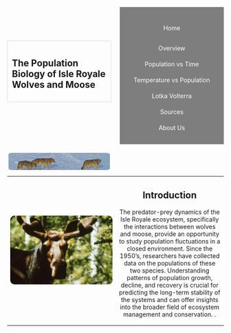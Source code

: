 <div style="display: grid; grid-template-columns: 1fr 1fr; align-items: center; gap: 20px;">

<div style="border: 1px solid #ddd; padding: 10px; margin-bottom: 20px;">
<h2>The Population Biology of Isle Royale Wolves and Moose</h2>
</div>

<div style="background-color: rgba(0, 0, 0, 0.5); padding: 20px; text-align: center;">
    <a href="index.md" style="color: white; text-decoration: none; display: block; padding: 20px 0;">Home</a>
    <a href="overview.md" style="color: white; text-decoration: none; display: block; padding: 10px 0;">Overview</a>
    <a href="population_time.md" style="color: white; text-decoration: none; display: block; padding: 10px 0;">Population vs Time</a>
    <a href="temparature_population.md" style="color: white; text-decoration: none; display: block; padding: 10px 0;">Temperature vs Population</a>
    <a href="lotka_voltera.md" style="color: white; text-decoration: none; display: block; padding: 10px 0;">Lotka Volterra</a>
    <a href="source.md" style="color: white; text-decoration: none; display: block; padding: 10px 0;">Sources</a>
    <a href="about_us.md" style="color: white; text-decoration: none; display: block; padding: 10px 0;">About Us</a>
</div>



<div style="position: relative; padding: 20px; text-align: center; color: white; border-radius: 10px; overflow: hidden;">
    <!-- Background Image -->
    <img src="./images/index_image1.jpeg" alt="Background Image" style="position: absolute; top: 0; left: 0; width: 100%; height: 100%; object-fit: cover; z-index: -1;">

</div>

</div>

<table>
  <tr>
    <!-- Left Column: Image -->
    <td style="width: 50%; text-align: center;">
      <img src="./images/index_image2.jpeg" alt="Description" style="max-width: 100%; height: auto; border-radius: 10px;">
    </td>
    <!-- Right Column: Centered Text -->
    <td style="width: 50%; text-align: center; vertical-align: middle;">
      <h2>Introduction</h2>
      <p>The predator-prey dynamics of the Isle Royale ecosystem, specifically the interactions between wolves and moose, provide an opportunity to study population fluctuations in a closed environment. Since the 1950’s, researchers have collected data on the populations of these two species. Understanding patterns of population growth, decline, and recovery is crucial for predicting the long-term stability of the systems and can offer insights into the broader field of ecosystem management and conservation. 
.</p>
    </td>
  </tr>
</table>
